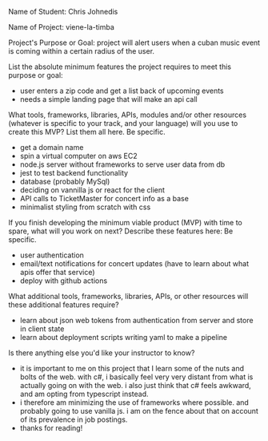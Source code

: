 Name of Student: Chris Johnedis

Name of Project: viene-la-timba

Project's Purpose or Goal: project will alert users when a cuban music event is coming within a certain radius of the user.

List the absolute minimum features the project requires to meet this purpose or goal:
* user enters a zip code and get a list back of upcoming events
* needs a simple landing page that will make an api call

What tools, frameworks, libraries, APIs, modules and/or other resources (whatever is specific to your track, and your language) will you use to create this MVP? List them all here. Be specific.
* get a domain name
* spin a virtual computer on aws EC2
* node.js server without frameworks to serve user data from db
* jest to test backend functionality
* database (probably MySql)
* deciding on vannilla js or react for the client
* API calls to TicketMaster for concert info as a base
* minimalist styling from scratch with css

If you finish developing the minimum viable product (MVP) with time to spare, what will you work on next? Describe these features here: Be specific.
* user authentication
* email/text notifications for concert updates (have to learn about what apis offer that service)
* deploy with github actions

What additional tools, frameworks, libraries, APIs, or other resources will these additional features require?
* learn about json web tokens from authentication from server and store in client state
* learn about deployment scripts writing yaml to make a pipeline

Is there anything else you'd like your instructor to know?

* it is important to me on this project that I learn some of the nuts and bolts of the web. with c#, i basically feel very very distant from what is actually going on with the web. i also just think that c# feels awkward, and am opting from typescript instead.
* i therefore am minimizing the use of frameworks where possible. and probably going to use vanilla js. i am on the fence about that on account of its prevalence in job postings.
* thanks for reading!
